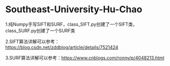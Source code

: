 # Southeast-University-Hu-Chao

1.纯Numpy手写SIFT和SURF，class_SIFT.py创建了一个SIFT类，class_SURF.py创建了一个SURF类

2.SIFT算法详解可以参考：https://blog.csdn.net/zddblog/article/details/7521424

3.SURF算法详解可以参考：https://www.cnblogs.com/ronny/p/4048213.html
